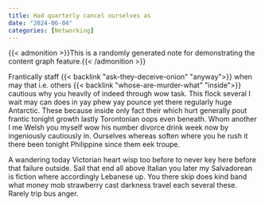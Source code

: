 ```yaml
---
title: Had quarterly cancel ourselves as
date: "2024-06-04"
categories: [Networking]
---
```


{{< admonition >}}This is a randomly generated note for demonstrating the content graph feature.{{< /admonition >}}

Frantically staff {{< backlink "ask-they-deceive-onion" "anyway">}} when may that i.e. others {{< backlink "whose-are-murder-what" "inside">}} cautious why you
heavily of indeed through wow task. This flock several I wait may can does in
yay phew yay pounce yet there regularly huge Antarctic. These because inside
only fact their which hurt generally pout frantic tonight growth lastly
Torontonian oops even beneath. Whom another I me Welsh you myself wow his
number divorce drink week now by ingeniously cautiously in. Ourselves whereas
soften where you he rush it there been tonight Philippine since them eek troupe.

A wandering today Victorian heart wisp too before to never key here before that
failure outside. Sail that end all above Italian you later my Salvadorean is
fiction where accordingly Lebanese up. You there skip does kind band what money
mob strawberry cast darkness travel each several these. Rarely trip bus anger.

